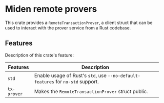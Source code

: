 # Miden remote provers

This crate provides a `RemoteTransactionProver`, a client struct that can be used to interact with the prover service from a Rust codebase.

## Features

Description of this crate's feature:

| Features     | Description                                                                                                 |
| ------------ | ------------------------------------------------------------------------------------------------------------|
| `std`        | Enable usage of Rust's `std`, use `--no-default-features` for `no-std` support.                             |
| `tx-prover`  | Makes the `RemoteTransactionProver` struct public.                                                          |
